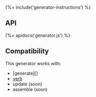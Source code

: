 {%= include('generator-instructions') %}  

## API

{%= apidocs('generator.js') %}

## Compatibility

This generator works with:

- [generate][]
- [verb][]
- update (soon)
- assemble (soon)

[getting-started]: https://github.com/generate/generate/blob/master/docs/getting-started.md
[assemble]: https://github.com/assemble/assemble
[update]: https://github.com/update/update
[verb]: https://github.com/verbose/verb